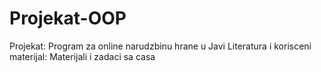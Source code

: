 # Projekat-OOP
Projekat: Program za online narudzbinu hrane u Javi 
Literatura i korisceni materijal: Materijali i zadaci sa casa
